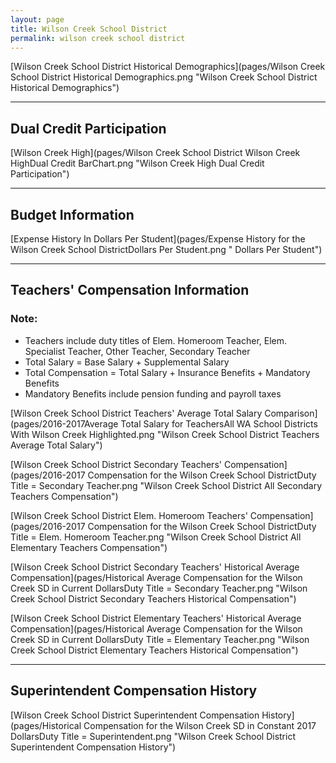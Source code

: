 ```yaml
---
layout: page
title: Wilson Creek School District
permalink: wilson creek school district
---
```



[Wilson Creek School District Historical Demographics](pages/Wilson Creek School District Historical Demographics.png "Wilson Creek School District Historical Demographics")

___

## Dual Credit Participation

[Wilson Creek High](pages/Wilson Creek School District Wilson Creek HighDual Credit BarChart.png "Wilson Creek High Dual Credit Participation")


___

## Budget Information

[Expense History In Dollars Per Student](pages/Expense History for the Wilson Creek School DistrictDollars Per Student.png " Dollars Per Student")


___

## Teachers' Compensation Information
### Note:
- Teachers include duty titles of Elem. Homeroom Teacher, Elem. Specialist Teacher, Other Teacher, Secondary Teacher
- Total Salary = Base Salary + Supplemental Salary
- Total Compensation = Total Salary + Insurance Benefits + Mandatory Benefits
- Mandatory Benefits include pension funding and payroll taxes

[Wilson Creek School District Teachers' Average Total Salary Comparison](pages/2016-2017Average Total Salary for TeachersAll WA School Districts With Wilson Creek Highlighted.png "Wilson Creek School District Teachers Average Total Salary")

[Wilson Creek School District Secondary Teachers' Compensation](pages/2016-2017 Compensation for the Wilson Creek School DistrictDuty Title = Secondary Teacher.png "Wilson Creek School District All Secondary Teachers Compensation")

[Wilson Creek School District Elem. Homeroom Teachers' Compensation](pages/2016-2017 Compensation for the Wilson Creek School DistrictDuty Title = Elem. Homeroom Teacher.png "Wilson Creek School District All Elementary Teachers Compensation")

[Wilson Creek School District Secondary Teachers' Historical Average Compensation](pages/Historical Average Compensation for the Wilson Creek SD in Current DollarsDuty Title = Secondary Teacher.png "Wilson Creek School District Secondary Teachers Historical Compensation")

[Wilson Creek School District Elementary Teachers' Historical Average Compensation](pages/Historical Average Compensation for the Wilson Creek SD in Current DollarsDuty Title = Elementary Teacher.png "Wilson Creek School District Elementary Teachers Historical Compensation")


___

## Superintendent Compensation History

[Wilson Creek School District Superintendent Compensation History](pages/Historical Compensation for the Wilson Creek SD in Constant 2017 DollarsDuty Title = Superintendent.png "Wilson Creek School District Superintendent Compensation History")

